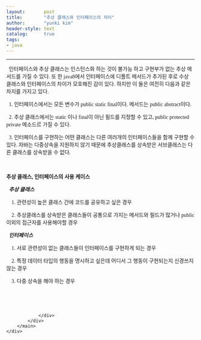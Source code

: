 ```yaml
---
layout:       post
title:        "추상 클래스와 인터페이스의 차이"
author:       "yunki kim"
header-style: text
catalog:      true
tags: 
- java
---
```


<head></head>
<body id="tt-body-page" class="">
<div id="wrap" class="wrap-right">
    <div id="container">
        <main class="main ">
            <div class="area-main">
                <div class="area-view">
                    <div class="article-header"></div>
                    <hr>
                    <div class="article-view">
                        <div class="contents_style">
                            <p data-ke-size="size16"><span style="font-family: 'Noto Serif KR';">&nbsp; 인터페이스와 추상 클래스는 인스턴스화 하는 것이 불가능 하고 구현부가 없는 추상 메서드를 가질 수 있다. 또 한 java8에서 인터페이스에 디폴트 메서드가 추가된 후로 수상 클래스와 인터페이스의 차이가 모호해진 감이 있다. 하지만 이 둘은 여전히 다음과 같은 차지를 가지고 있다.</span></p>
<p data-ke-size="size16"><span style="font-family: 'Noto Serif KR';">&nbsp; 1. 인터페이스에서는 모든 변수가 public static final이다. 메서드는 public abstract이다.</span></p>
<p data-ke-size="size16"><span style="font-family: 'Noto Serif KR';">&nbsp; 2. 추상 클래스에서는 static 이나 final이 아닌 필드를 지정할 수 있고, public protected private 메소드르 가질 수 있다.</span></p>
<p data-ke-size="size16"><span style="font-family: 'Noto Serif KR';">&nbsp; 3. 인터페이스를 구현하는 어떤 클래스는 다른 여러개의 인터페이스들을 함께 구현할 수 있다. 자바는 다중상속을 지원하지 않기 때문에 추상클래스를 상속받은 서브클래스는 다른 클래스를 상속받을 수 없다.</span></p>
<p data-ke-size="size16">&nbsp;</p>
<p data-ke-size="size16"><span style="font-family: 'Noto Serif KR';"><b>추상 클래스, 인터페이스의 사용 케이스</b></span></p>
<p data-ke-size="size16"><span style="font-family: 'Noto Serif KR';"><i><b>&nbsp; 추상 클래스</b></i></span></p>
<p data-ke-size="size16"><span style="font-family: 'Noto Serif KR';">&nbsp; &nbsp; 1. 관련성이 높은 클래스 간에 코드를 공유하고 싶은 경우</span></p>
<p data-ke-size="size16"><span style="font-family: 'Noto Serif KR';">&nbsp; &nbsp; 2. 추상클래스를 상속받은 클래스들이 공통으로 가지는 메서드와 필드가 많거나 public 이외의 접근자를 사용해야할 경우</span></p>
<p data-ke-size="size16"><span style="font-family: 'Noto Serif KR';">&nbsp;&nbsp;<i><b>인터페이스</b></i></span></p>
<p data-ke-size="size16"><span style="font-family: 'Noto Serif KR';"><i></i>&nbsp; &nbsp; 1. 서로 관련성이 없는 클래스들이 인터페이스를 구현하게 되는 경우</span></p>
<p data-ke-size="size16"><span style="font-family: 'Noto Serif KR';">&nbsp; &nbsp; 2. 특정 데이터 타입의 행동을 명시하고 싶은데 어디서 그 행동이 구현되는지 신경쓰지 않는 경우</span></p>
<p data-ke-size="size16"><span style="font-family: 'Noto Serif KR';">&nbsp; &nbsp; 3. 다중 상속을 해야 하는 경우</span></p>
<p data-ke-size="size16">&nbsp;</p>
                        </div>
                        <br>
                        <div class="tags"></div>
                    </div>
                    
                </div>
            </div>
        </main>
    </div>
</div>


</body>